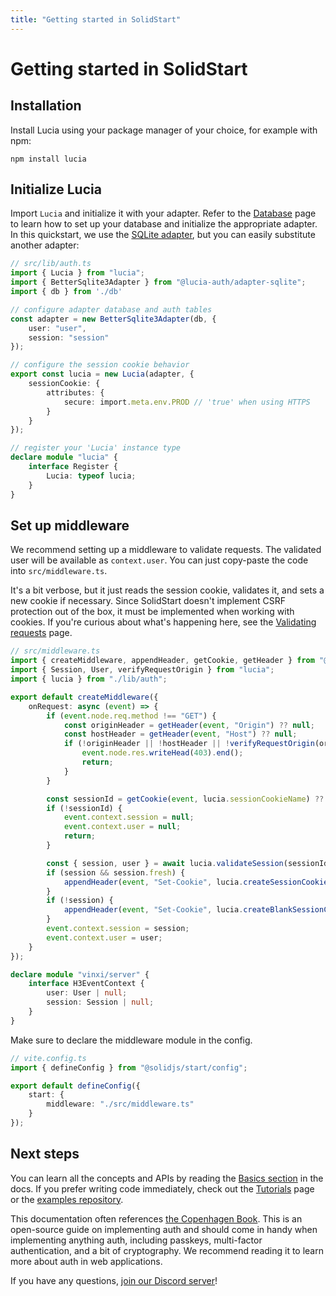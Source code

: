 ```yaml
---
title: "Getting started in SolidStart"
---
```


# Getting started in SolidStart

## Installation

Install Lucia using your package manager of your choice, for example with npm:

```
npm install lucia
```

## Initialize Lucia

Import `Lucia` and initialize it with your adapter. Refer to the [Database](/database) page to learn how to set up your database and initialize the appropriate adapter. In this quickstart, we use the [SQLite adapter](/database/sqlite), but you can easily substitute another adapter:

```ts
// src/lib/auth.ts
import { Lucia } from "lucia";
import { BetterSqlite3Adapter } from "@lucia-auth/adapter-sqlite";
import { db } from './db'

// configure adapter database and auth tables
const adapter = new BetterSqlite3Adapter(db, {
	user: "user",
	session: "session"
});

// configure the session cookie behavior
export const lucia = new Lucia(adapter, {
	sessionCookie: {
		attributes: {
			secure: import.meta.env.PROD // 'true' when using HTTPS
		}
	}
});

// register your 'Lucia' instance type
declare module "lucia" {
	interface Register {
		Lucia: typeof lucia;
	}
}
```

## Set up middleware

We recommend setting up a middleware to validate requests. The validated user will be available as `context.user`. You can just copy-paste the code into `src/middleware.ts`.

It's a bit verbose, but it just reads the session cookie, validates it, and sets a new cookie if necessary. Since SolidStart doesn't implement CSRF protection out of the box, it must be implemented when working with cookies. If you're curious about what's happening here, see the [Validating requests](/guides/validate-session-cookies/solidstart) page.

```ts
// src/middleware.ts
import { createMiddleware, appendHeader, getCookie, getHeader } from "@solidjs/start/server";
import { Session, User, verifyRequestOrigin } from "lucia";
import { lucia } from "./lib/auth";

export default createMiddleware({
	onRequest: async (event) => {
		if (event.node.req.method !== "GET") {
			const originHeader = getHeader(event, "Origin") ?? null;
			const hostHeader = getHeader(event, "Host") ?? null;
			if (!originHeader || !hostHeader || !verifyRequestOrigin(originHeader, [hostHeader])) {
				event.node.res.writeHead(403).end();
				return;
			}
		}

		const sessionId = getCookie(event, lucia.sessionCookieName) ?? null;
		if (!sessionId) {
			event.context.session = null;
			event.context.user = null;
			return;
		}

		const { session, user } = await lucia.validateSession(sessionId);
		if (session && session.fresh) {
			appendHeader(event, "Set-Cookie", lucia.createSessionCookie(session.id).serialize());
		}
		if (!session) {
			appendHeader(event, "Set-Cookie", lucia.createBlankSessionCookie().serialize());
		}
		event.context.session = session;
		event.context.user = user;
	}
});

declare module "vinxi/server" {
	interface H3EventContext {
		user: User | null;
		session: Session | null;
	}
}
```

Make sure to declare the middleware module in the config.

```ts
// vite.config.ts
import { defineConfig } from "@solidjs/start/config";

export default defineConfig({
	start: {
		middleware: "./src/middleware.ts"
	}
});
```

## Next steps

You can learn all the concepts and APIs by reading the [Basics section](/basics/sessions) in the docs. If you prefer writing code immediately, check out the [Tutorials](/tutorials) page or the [examples repository](https://github.com/lucia-auth/examples/tree/main).

This documentation often references [the Copenhagen Book](https://thecopenhagenbook.com). This is an open-source guide on implementing auth and should come in handy when implementing anything auth, including passkeys, multi-factor authentication, and a bit of cryptography. We recommend reading it to learn more about auth in web applications.

If you have any questions, [join our Discord server](https://discord.com/invite/PwrK3kpVR3)!
